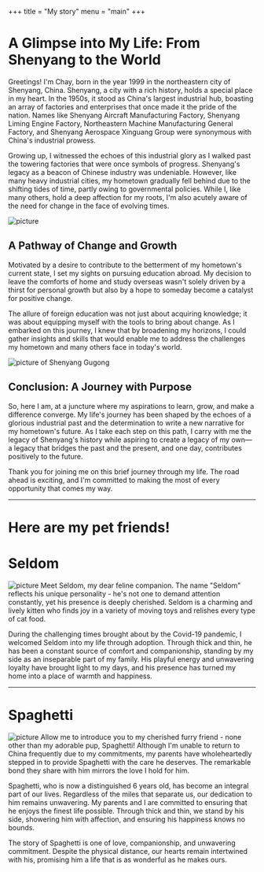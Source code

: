 +++
title = "My story"
menu = "main"
+++

# A Glimpse into My Life: From Shenyang to the World

Greetings! I'm Chay, born in the year 1999 in the northeastern city of Shenyang, China. Shenyang, a city with a rich history, holds a special place in my heart. In the 1950s, it stood as China's largest industrial hub, boasting an array of factories and enterprises that once made it the pride of the nation. Names like Shenyang Aircraft Manufacturing Factory, Shenyang Liming Engine Factory, Northeastern Machine Manufacturing General Factory, and Shenyang Aerospace Xinguang Group were synonymous with China's industrial prowess.

Growing up, I witnessed the echoes of this industrial glory as I walked past the towering factories that were once symbols of progress. Shenyang's legacy as a beacon of Chinese industry was undeniable. However, like many heavy industrial cities, my hometown gradually fell behind due to the shifting tides of time, partly owing to governmental policies. While I, like many others, hold a deep affection for my roots, I'm also acutely aware of the need for change in the face of evolving times.

![picture](/images/v2-5715cacf4a1d1db38a14d8dd9739a71d_b.jpg)

## A Pathway of Change and Growth

Motivated by a desire to contribute to the betterment of my hometown's current state, I set my sights on pursuing education abroad. My decision to leave the comforts of home and study overseas wasn't solely driven by a thirst for personal growth but also by a hope to someday become a catalyst for positive change.

The allure of foreign education was not just about acquiring knowledge; it was about equipping myself with the tools to bring about change. As I embarked on this journey, I knew that by broadening my horizons, I could gather insights and skills that would enable me to address the challenges my hometown and many others face in today's world.

![picture of Shenyang Gugong](/images/fda8a3aab13a43e9a154c3b0959ca897.jpeg)

## Conclusion: A Journey with Purpose

So, here I am, at a juncture where my aspirations to learn, grow, and make a difference converge. My life's journey has been shaped by the echoes of a glorious industrial past and the determination to write a new narrative for my hometown's future. As I take each step on this path, I carry with me the legacy of Shenyang's history while aspiring to create a legacy of my own—a legacy that bridges the past and the present, and one day, contributes positively to the future.

Thank you for joining me on this brief journey through my life. The road ahead is exciting, and I'm committed to making the most of every opportunity that comes my way.

--- 
# Here are my pet friends! 

# Seldom
![picture](/images/9b81ad82db1f9803eae578ee9681717.jpg)
Meet Seldom, my dear feline companion. The name "Seldom" reflects his unique personality - he's not one to demand attention constantly, yet his presence is deeply cherished. Seldom is a charming and lively kitten who finds joy in a variety of moving toys and relishes every type of cat food.

During the challenging times brought about by the Covid-19 pandemic, I welcomed Seldom into my life through adoption. Through thick and thin, he has been a constant source of comfort and companionship, standing by my side as an inseparable part of my family. His playful energy and unwavering loyalty have brought light to my days, and his presence has turned my home into a place of warmth and happiness.

--- 

# Spaghetti
![picture](/images/611e5b4b888e5ed41537ac1da1d79f3.jpg)
Allow me to introduce you to my cherished furry friend - none other than my adorable pup, Spaghetti! Although I'm unable to return to China frequently due to my commitments, my parents have wholeheartedly stepped in to provide Spaghetti with the care he deserves. The remarkable bond they share with him mirrors the love I hold for him.

Spaghetti, who is now a distinguished 6 years old, has become an integral part of our lives. Regardless of the miles that separate us, our dedication to him remains unwavering. My parents and I are committed to ensuring that he enjoys the finest life possible. Through thick and thin, we stand by his side, showering him with affection, and ensuring his happiness knows no bounds.

The story of Spaghetti is one of love, companionship, and unwavering commitment. Despite the physical distance, our hearts remain intertwined with his, promising him a life that is as wonderful as he makes ours.
